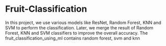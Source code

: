 # Fruit-Classification
In this project, we use various models like ResNet, Random Forest, KNN and SVM to perform the classification. Later, we merge the result of Random Forest, KNN and SVM classifiers to improve the overall accuracy.
The fruit_classification_using_ml contains random forest, svm and knn

